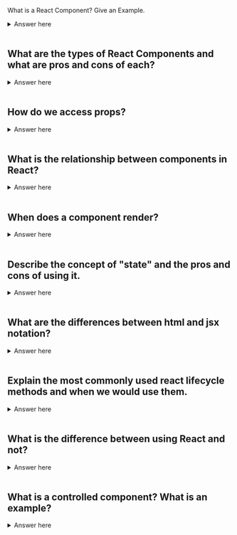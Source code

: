 
What is a React Component? Give an Example.

<details>
  <summary>Answer here</summary>
  A React Component is a function that returns a single react element, a repeatable part of a website. Examples might include a form, navbar, list, list item.
</details>
<br>

## What are the types of React Components and what are pros and cons of each?

<details>
  <summary>Answer here</summary>
  The two types of React Components are Functional versus Stateful Class Components. Functional components are preferred if possible because of simplicity, however Stateful Class Components can be used to manage the state of a particular element if necessary. A recurrent example of a Stateful Class Component is with a Form, where the inputs should be managed by state.
</details>
<br>

## How do we access props?

<details>
  <summary>Answer here</summary>
Props are properties passed down from the parent component. Within a functional component, props are accessed directly with the argument props, or destructured keys of props. Within a stateful class component props are accessed with this.props (after a constructor is built with props as an arguement and super(props){} is within that constructor)
</details>
<br>

## What is the relationship between components in React?

<details>
  <summary>Answer here</summary>
  parent-child relationship tree like relationship where props are passed from the parents and used in the components

</details>
<br>


## When does a component render?

<details>
  <summary>Answer here</summary>
  1. When the state changes
	1. Parent's props changes
	1. Component mounts the first time(when the page loads)

</details>
<br>

## Describe the concept of "state" and the pros and cons of using it.

<details>
  <summary>Answer here</summary>
  1. State are objects that stores the information about a component.
  1. States must be kept simple. States are the objects which determine components rendering and behavior.
  1. accessed by this.state()
  1. pros - powerful, render the components easily with state
  1. cons - can be heavy

</details>
<br>

## What are the differences between html and jsx notation?

<details>
  <summary>Answer here</summary>
  JSX (Java Script XML) allows one to inject javascript into html notation and is used by React to generate more dynamic html. HTML is similar, but does not allow javascript outside of script tags.
</details>
<br>

## Explain the most commonly used react lifecycle methods and when we would use them.

<details>
  <summary>Answer here</summary>
  componendDidMount() - Commonly used to load data with an ajax call. May set state in this method.
  componendWillReceiveProps() - Used to trigger state changes based on changes to particular props. May set state.
</details>
<br>

## What is the difference between using React and not?

<details>
  <summary>Answer here</summary>
  React is a stronger tool when it comes to handeling state; it has an entire lifecycle system that allows your code to be more dynamic and 'react' to changes more efficiently. However, writing your code with a typical MCV model is also efficient depending on how dynamic your pages are.
</details>
<br>

## What is a controlled component? What is an example?

<details>
  <summary>Answer here</summary>
  Controlled component: manages its own state. Form can be constructed as a controlled component.
</details>
